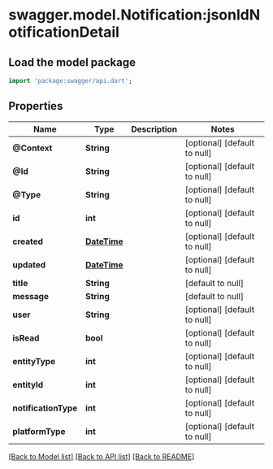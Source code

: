 # swagger.model.Notification:jsonldNotificationDetail

## Load the model package
```dart
import 'package:swagger/api.dart';
```

## Properties
Name | Type | Description | Notes
------------ | ------------- | ------------- | -------------
**@Context** | **String** |  | [optional] [default to null]
**@Id** | **String** |  | [optional] [default to null]
**@Type** | **String** |  | [optional] [default to null]
**id** | **int** |  | [optional] [default to null]
**created** | [**DateTime**](DateTime.md) |  | [optional] [default to null]
**updated** | [**DateTime**](DateTime.md) |  | [optional] [default to null]
**title** | **String** |  | [default to null]
**message** | **String** |  | [default to null]
**user** | **String** |  | [optional] [default to null]
**isRead** | **bool** |  | [optional] [default to null]
**entityType** | **int** |  | [optional] [default to null]
**entityId** | **int** |  | [optional] [default to null]
**notificationType** | **int** |  | [optional] [default to null]
**platformType** | **int** |  | [optional] [default to null]

[[Back to Model list]](../README.md#documentation-for-models) [[Back to API list]](../README.md#documentation-for-api-endpoints) [[Back to README]](../README.md)

